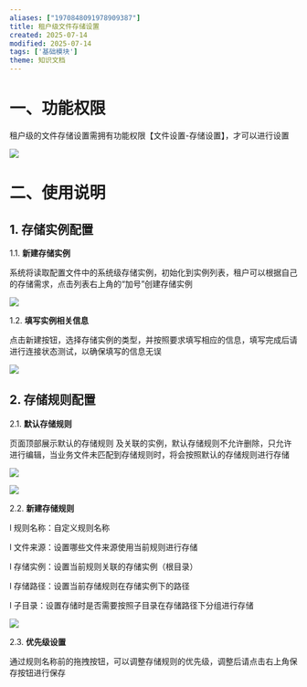 ```yaml
---
aliases: ["1970848091978909387"]
title: 租户级文件存储设置
created: 2025-07-14
modified: 2025-07-14
tags: ['基础模块']
theme: 知识文档
---
```


# 一、**功能权限**

租户级的文件存储设置需拥有功能权限【文件设置-存储设置】，才可以进行设置

![](https://myhelpdoc.oss-cn-heyuan.aliyuncs.com/mdimages/29e861f97649529cb2c5cee9f4c0d451.jpg)

# 二、**使用说明**

## 1. **存储实例配置**

1.1. **新建存储实例**

系统将读取配置文件中的系统级存储实例，初始化到实例列表，租户可以根据自己的存储需求，点击列表右上角的“加号”创建存储实例

![](https://myhelpdoc.oss-cn-heyuan.aliyuncs.com/mdimages/8e75261c58d2788ed6128b552f92fa9f.jpg)

1.2. **填写实例相关信息**

点击新建按钮，选择存储实例的类型，并按照要求填写相应的信息，填写完成后请进行连接状态测试，以确保填写的信息无误

![](https://myhelpdoc.oss-cn-heyuan.aliyuncs.com/mdimages/7b8b0d6cb02021bd8f735f24254e7ef4.jpg)

## 2. **存储规则配置**

2.1. **默认存储规则**

页面顶部展示默认的存储规则 及关联的实例，默认存储规则不允许删除，只允许进行编辑，当业务文件未匹配到存储规则时，将会按照默认的存储规则进行存储

![](https://myhelpdoc.oss-cn-heyuan.aliyuncs.com/mdimages/4ae365d9d899eeaf628974777906c460.jpg)

![](https://myhelpdoc.oss-cn-heyuan.aliyuncs.com/mdimages/abcbc8a3d113685ec08e1e91207f0b37.jpg)

2.2. **新建存储规则**

l 规则名称：自定义规则名称

l 文件来源：设置哪些文件来源使用当前规则进行存储

l 存储实例：设置当前规则关联的存储实例（根目录）

l 存储路径：设置当前存储规则在存储实例下的路径

l 子目录：设置存储时是否需要按照子目录在存储路径下分组进行存储

![](https://myhelpdoc.oss-cn-heyuan.aliyuncs.com/mdimages/b70bdb13bdc0a52b5d2b7308048ab1ff.jpg)

2.3. **优先级设置**

通过规则名称前的拖拽按钮，可以调整存储规则的优先级，调整后请点击右上角保存按钮进行保存

